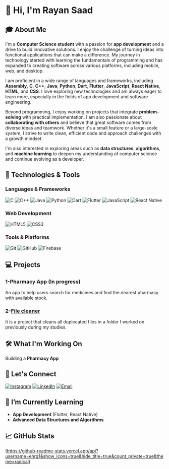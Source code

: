 # 👋 Hi, I'm Rayan Saad

## 🎓 About Me
I'm a **Computer Science student** with a passion for **app development** and a drive to build innovative solutions. I enjoy the challenge of turning ideas into functional applications that can make a difference. My journey in technology started with learning the fundamentals of programming and has expanded to creating software across various platforms, including mobile, web, and desktop.

I am proficient in a wide range of languages and frameworks, including **Assembly**, **C**, **C++**, **Java**, **Python**, **Dart**, **Flutter**, **JavaScript**, **React Native**, **HTML**, and **CSS**. I love exploring new technologies and am always eager to learn more, especially in the fields of app development and software engineering.

Beyond programming, I enjoy working on projects that integrate **problem-solving** with practical implementation. I am also passionate about **collaborating with others** and believe that great software comes from diverse ideas and teamwork. Whether it's a small feature or a large-scale system, I strive to write clean, efficient code and approach challenges with a growth mindset.

I'm also interested in exploring areas such as **data structures**, **algorithms**, and **machine learning** to deepen my understanding of computer science and continue evolving as a developer.


## 🚀 Technologies & Tools

### Languages & Frameworks
![C](https://img.shields.io/badge/-C-00599C?style=flat-square&logo=C&logoColor=white)
![C++](https://img.shields.io/badge/-C++-00599C?style=flat-square&logo=C%2B%2B&logoColor=white)
![Java](https://img.shields.io/badge/-Java-007396?style=flat-square&logo=Java&logoColor=white)
![Python](https://img.shields.io/badge/-Python-3776AB?style=flat-square&logo=Python&logoColor=white)
![Dart](https://img.shields.io/badge/-Dart-0175C2?style=flat-square&logo=Dart&logoColor=white)
![Flutter](https://img.shields.io/badge/-Flutter-02569B?style=flat-square&logo=Flutter&logoColor=white)
![JavaScript](https://img.shields.io/badge/-JavaScript-F7DF1E?style=flat-square&logo=JavaScript&logoColor=white)
![React Native](https://img.shields.io/badge/-React%20Native-61DAFB?style=flat-square&logo=React&logoColor=white)

### Web Development
![HTML5](https://img.shields.io/badge/-HTML5-E34F26?style=flat-square&logo=HTML5&logoColor=white)
![CSS3](https://img.shields.io/badge/-CSS3-1572B6?style=flat-square&logo=CSS3&logoColor=white)

### Tools & Platforms
![Git](https://img.shields.io/badge/-Git-F05032?style=flat-square&logo=Git&logoColor=white)
![GitHub](https://img.shields.io/badge/-GitHub-181717?style=flat-square&logo=GitHub&logoColor=white)
![Firebase](https://img.shields.io/badge/-Firebase-FFCA28?style=flat-square&logo=Firebase&logoColor=white)

## 💻 Projects 

### 1-Pharmacy App (In progress)
An app to help users search for medicines and find the nearest pharmacy with available stock.

### 2-[File cleaner](https://github.com/ehrg1/461-CS315-project)
It is a project that cleans all duplecated files in a folder I worked on previously during my studies.


## 🛠️ What I'm Working On
Building a **Pharmacy App** 

## 📣 Let's Connect

[![Instagram](https://img.shields.io/badge/Instagram-e4405f?style=flat-square&logo=Instagram&logoColor=white)](https://www.instagram.com/ehr.g?igsh=Zjd0amw3eTQwZm1s&utm_source=qr)
[![LinkedIn](https://img.shields.io/badge/LinkedIn-0e76a8?style=flat-square&logo=LinkedIn&logoColor=white)](https://www.linkedin.com/in/rayan-altawijari-aa7188202)
[![Email](https://img.shields.io/badge/Email-0078d4?style=flat-square&logo=gmail&logoColor=white)](mailto:riansaad23@gmain.com)

## 🌱 I’m Currently Learning
- **App Development** (Flutter, React Native)
- **Advanced Data Structures and Algorithms**

## 📈 GitHub Stats
(https://github-readme-stats.vercel.app/api?username=ehrg1&show_icons=true&hide_title=true&count_private=true&theme=radical)


<!--
**ehrg1/ehrg1** is a ✨ _special_ ✨ repository because its `README.md` (this file) appears on your GitHub profile.

Here are some ideas to get you started:

- 🔭 I’m currently working on ...
- 🌱 I’m currently learning ...
- 👯 I’m looking to collaborate on ...
- 🤔 I’m looking for help with ...
- 💬 Ask me about ...
- 📫 How to reach me: ...
- 😄 Pronouns: ...
- ⚡ Fun fact: ...
-->
